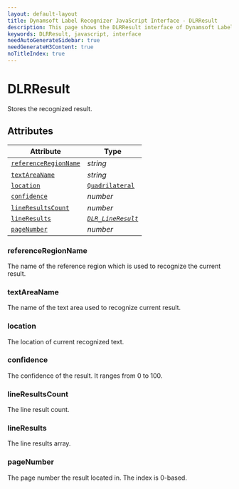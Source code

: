 ```yaml
---
layout: default-layout
title: Dynamsoft Label Recognizer JavaScript Interface - DLRResult
description: This page shows the DLRResult interface of Dynamsoft Label Recognizer for JavaScript.
keywords: DLRResult, javascript, interface
needAutoGenerateSidebar: true
needGenerateH3Content: true
noTitleIndex: true
---
```


# DLRResult

Stores the recognized result.

## Attributes
  
| Attribute | Type |
|---------- | ---- |
| [`referenceRegionName`](#referenceregionname) | *string* |
| [`textAreaName`](#textareaname) | *string* |
| [`location`](#location) | [`Quadrilateral`](quadrilateral.md) |
| [`confidence`](#confidence) | *number* |
| [`lineResultsCount`](#lineresultscount) | *number* |
| [`lineResults`](#lineresults) | *[`DLR_LineResult`](dlr-line-result.md)* |
| [`pageNumber`](#pagenumber) | *number* |

### referenceRegionName

The name of the reference region which is used to recognize the current result.

### textAreaName

The name of the text area used to recognize current result.

### location

The location of current recognized text.

### confidence

The confidence of the result. It ranges from 0 to 100.

### lineResultsCount

The line result count.

### lineResults

The line results array.

### pageNumber

The page number the result located in. The index is 0-based.